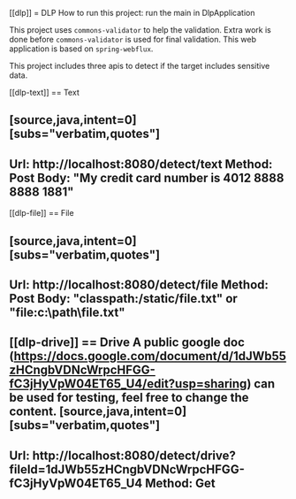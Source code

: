 [[dlp]]
= DLP
How to run this project: run the main in DlpApplication

This project uses `commons-validator` to help the validation. Extra work is done before `commons-validator` is used for final validation.
This web application is based on `spring-webflux`.

This project includes three apis to detect if the target includes sensitive data.


[[dlp-text]]
== Text

[source,java,intent=0]
[subs="verbatim,quotes"]
----
Url: http://localhost:8080/detect/text
Method: Post
Body: "My credit card number is 4012 8888 8888 1881"
----


[[dlp-file]]
== File

[source,java,intent=0]
[subs="verbatim,quotes"]
----
Url: http://localhost:8080/detect/file
Method: Post
Body: "classpath:/static/file.txt" or "file:c:\path\file.txt"
----


[[dlp-drive]]
== Drive
A public google doc (https://docs.google.com/document/d/1dJWb55zHCngbVDNcWrpcHFGG-fC3jHyVpW04ET65_U4/edit?usp=sharing) can be used for testing, feel free to change the content.
[source,java,intent=0]
[subs="verbatim,quotes"]
----
Url: http://localhost:8080/detect/drive?fileId=1dJWb55zHCngbVDNcWrpcHFGG-fC3jHyVpW04ET65_U4
Method: Get
----


